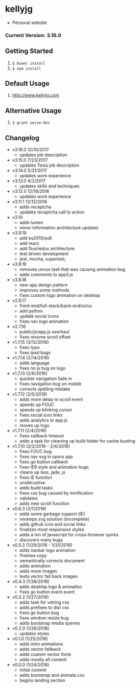 # kellyjg
- Personal website

### Current Version: 3.16.0

## Getting Started
1. ```$ bower install```
2. ```$ npm install```

## Default Usage
1. http://www.kellyjg.com

## Alternative Usage
1. ```$ grunt serve-dev```

## Changelog
- v3.16.0 12/10/2017
	- updates job description
- v3.15.0 7/23/2017
	- updates Tesla job description
- v3.14.0 5/31/2017
	- updates work experience
- v3.13.0 4/2/2017
	- updates skills and techniques
- v3.12.0 12/19/2016
	- updates work experience
- v3.11.1 12/12/2016
	- adds recaptcha
	- updates recaptcha call to action
- v3.10
	- adds lumen
	- minor information architecture updates
- v3.9.19
	- add es2015/es6
    - add react
    - add flux/redux architecture
    - test driven development
    - jest, mocha, supertest, 
- v3.8.19
	- removes uncss task that was causing animation bug
	- adds comments to app3.js
- v3.8.18
	- new app design pattern
	- improves some methods
	- fixes custom logo animation on desktop
- v2.8.17
	- front-end/full-stack/back-end/ui/ux
	- add python
	- update social icons
	- fixes nav logo animation
- v2.7.16
	- public/js/app.js overhaul
	- fixes resume scroll offset
- v1.7.15 (3/12/2016)
	- fixes typo
	- fixes ipad bugs
- v1.7.14 (2/14/2016)	
	- adds language
	- fixes no js bug on logo
- v1.7.13 (2/6/2016)  
	- quicker navigation fade in
	- fixes navigaiton bug on mobile
	- corrects spelling mistake
- v1.7.12 (2/5/2016)  
	- adds more delay to scroll event
	- speeds up FOUC
	- speeds up blinking cursor
	- fixes social icon links
	- adds analytics to app.js
	- moves up logo
- v1.7.11 (2/4/2016)  
	- fixes callback timeout
	- adds a task for cleaning up build folder for cache busting
- v1.7.10 (2/2/2016 - 2/4/2016)  
	- fixes FOUC bug 
	- fixes nav svg in opera app
	- fixes go button callback
	- fixes IE9 style and animation bugs
	- cleans up less, jade, js
	- fixes IE function
	- unobtrustive
	- adds build tasks
	- fixes css bug caused by minification
	- validates
	- adds new scroll function
- v0.6.3 (2/1/2016) 
	- adds some garbage support (IE)
	- revamps svg solution (incomplete)
	- adds github icon and social links
	- finalizes most responsive styles
	- adds a ton of javascript for cross-browser quirks
	- discovers many bugs
- v0.5.3 (1/29/2016 - 1/31/2016) 
	- adds navbar logo animation
	- finishes copy
	- semantically corrects document
	- adds animation
	- adds more images
	- tests vector fall back images
- v0.4.3 (1/28/2016) 
	- adds desktop logo & animation 
	- fixes go button event event
- v0.3.2 (1/27/2016)
	- adds task for vetting css
	- adds prefixes to dist css
	- fixes go button bug
	- fixes window resize bug
	- adds bootstrap media queries
- v0.2.0 (1/26/2016)
	- updates styles
- v0.1.0 (1/25/2016)
	- adds intro animations
	- adds vector fallback
	- adds custom vector fonts
	- adds mostly all content
- v0.0.0 (1/24/2016)
	- initial commit
	- adds bootstrap and animate.css
	- begins landing section
